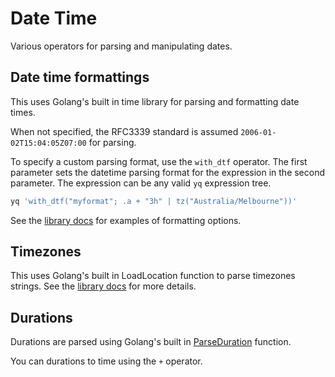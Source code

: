 # Date Time

Various operators for parsing and manipulating dates. 

## Date time formattings
This uses Golang's built in time library for parsing and formatting date times.

When not specified, the RFC3339 standard is assumed `2006-01-02T15:04:05Z07:00` for parsing.

To specify a custom parsing format, use the `with_dtf` operator. The first parameter sets the datetime parsing format for the expression in the second parameter. The expression can be any valid `yq` expression tree.

```bash
yq 'with_dtf("myformat"; .a + "3h" | tz("Australia/Melbourne"))'
```

See the [library docs](https://pkg.go.dev/time#pkg-constants) for examples of formatting options.


## Timezones
This uses Golang's built in LoadLocation function to parse timezones strings. See the [library docs](https://pkg.go.dev/time#LoadLocation) for more details.


## Durations
Durations are parsed using Golang's built in [ParseDuration](https://pkg.go.dev/time#ParseDuration) function.

You can durations to time using the `+` operator.

